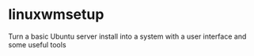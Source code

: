 # linuxwmsetup
Turn a basic Ubuntu server install into a system with a user interface and some useful tools

